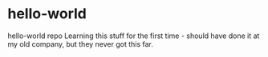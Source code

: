# hello-world
hello-world repo
Learning this stuff for the first time - should have done it at my old company, but they never got this far.
